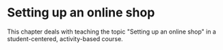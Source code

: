 # Setting up an online shop

This chapter deals with teaching the topic "Setting up an online shop" in a student-centered, activity-based course.



